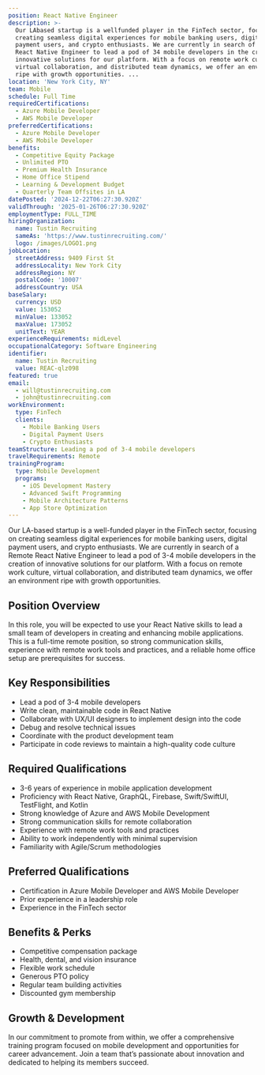 ```yaml
---
position: React Native Engineer
description: >-
  Our LAbased startup is a wellfunded player in the FinTech sector, focusing on
  creating seamless digital experiences for mobile banking users, digital
  payment users, and crypto enthusiasts. We are currently in search of a Remote
  React Native Engineer to lead a pod of 34 mobile developers in the creation of
  innovative solutions for our platform. With a focus on remote work culture,
  virtual collaboration, and distributed team dynamics, we offer an environment
  ripe with growth opportunities. ...
location: 'New York City, NY'
team: Mobile
schedule: Full Time
requiredCertifications:
  - Azure Mobile Developer
  - AWS Mobile Developer
preferredCertifications:
  - Azure Mobile Developer
  - AWS Mobile Developer
benefits:
  - Competitive Equity Package
  - Unlimited PTO
  - Premium Health Insurance
  - Home Office Stipend
  - Learning & Development Budget
  - Quarterly Team Offsites in LA
datePosted: '2024-12-22T06:27:30.920Z'
validThrough: '2025-01-26T06:27:30.920Z'
employmentType: FULL_TIME
hiringOrganization:
  name: Tustin Recruiting
  sameAs: 'https://www.tustinrecruiting.com/'
  logo: /images/LOGO1.png
jobLocation:
  streetAddress: 9409 First St
  addressLocality: New York City
  addressRegion: NY
  postalCode: '10007'
  addressCountry: USA
baseSalary:
  currency: USD
  value: 153052
  minValue: 133052
  maxValue: 173052
  unitText: YEAR
experienceRequirements: midLevel
occupationalCategory: Software Engineering
identifier:
  name: Tustin Recruiting
  value: REAC-qlz098
featured: true
email:
  - will@tustinrecruiting.com
  - john@tustinrecruiting.com
workEnvironment:
  type: FinTech
  clients:
    - Mobile Banking Users
    - Digital Payment Users
    - Crypto Enthusiasts
teamStructure: Leading a pod of 3-4 mobile developers
travelRequirements: Remote
trainingProgram:
  type: Mobile Development
  programs:
    - iOS Development Mastery
    - Advanced Swift Programming
    - Mobile Architecture Patterns
    - App Store Optimization
---
```




Our LA-based startup is a well-funded player in the FinTech sector, focusing on creating seamless digital experiences for mobile banking users, digital payment users, and crypto enthusiasts. We are currently in search of a Remote React Native Engineer to lead a pod of 3-4 mobile developers in the creation of innovative solutions for our platform. With a focus on remote work culture, virtual collaboration, and distributed team dynamics, we offer an environment ripe with growth opportunities.

## Position Overview

In this role, you will be expected to use your React Native skills to lead a small team of developers in creating and enhancing mobile applications. This is a full-time remote position, so strong communication skills, experience with remote work tools and practices, and a reliable home office setup are prerequisites for success. 

## Key Responsibilities

- Lead a pod of 3-4 mobile developers
- Write clean, maintainable code in React Native
- Collaborate with UX/UI designers to implement design into the code
- Debug and resolve technical issues
- Coordinate with the product development team
- Participate in code reviews to maintain a high-quality code culture

## Required Qualifications

- 3-6 years of experience in mobile application development
- Proficiency with React Native, GraphQL, Firebase, Swift/SwiftUI, TestFlight, and Kotlin
- Strong knowledge of Azure and AWS Mobile Development
- Strong communication skills for remote collaboration
- Experience with remote work tools and practices
- Ability to work independently with minimal supervision
- Familiarity with Agile/Scrum methodologies

## Preferred Qualifications

- Certification in Azure Mobile Developer and AWS Mobile Developer
- Prior experience in a leadership role
- Experience in the FinTech sector

## Benefits & Perks

- Competitive compensation package
- Health, dental, and vision insurance
- Flexible work schedule
- Generous PTO policy
- Regular team building activities
- Discounted gym membership

## Growth & Development

In our commitment to promote from within, we offer a comprehensive training program focused on mobile development and opportunities for career advancement. Join a team that’s passionate about innovation and dedicated to helping its members succeed.
